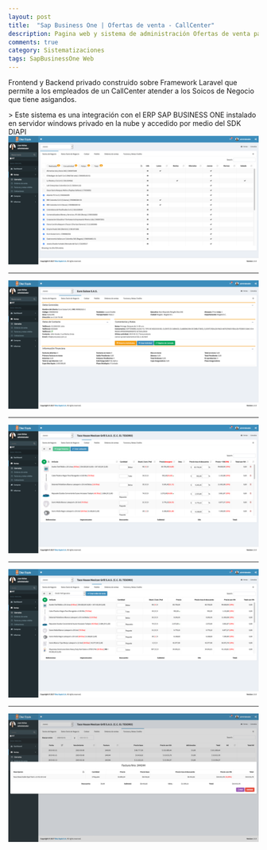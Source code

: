 ```yaml
---
layout: post
title:  "Sap Business One | Ofertas de venta - CallCenter"
description: Pagina web y sistema de administración Ofertas de venta para un Callcenter integrado a SAP BUSINESS ONE
comments: true
category: Sistematizaciones
tags: SapBusinessOne Web
---
```

<p>Frontend y Backend privado construido sobre Framework Laravel que permite a los empleados de un CallCenter atender a los Soicos de Negocio que tiene asigandos.</p>
> Este sistema es una integración con el ERP SAP BUSINESS ONE instalado en servidor windows privado en la nube y accedido por medio del SDK DIAPI

<img src="/public/imgs/proyectos/SapbusinessOne-CallCenter-ListaSociosDeNegocio.png" />
<hr>
<img src="/public/imgs/proyectos/SapbusinessOne-CallCenter-InformacionSocioDeNegocio.png" /> 
<hr>
<img src="/public/imgs/proyectos/SapbusinessOne-CallCenter-Cotizaciones.png" /> 
<hr>
<img src="/public/imgs/proyectos/SapbusinessOne-CallCenter-OrdenesDeVenta.png" /> 
<hr>
<img src="/public/imgs/proyectos/SapbusinessOne-CallCenter-FacturasYNotasCredito.png" /> 

